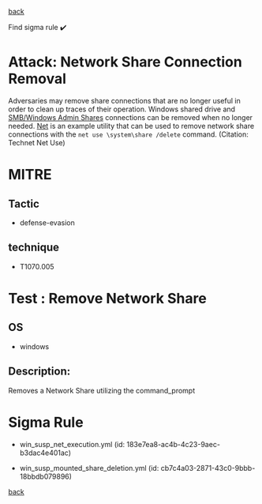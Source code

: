 
[back](../index.md)

Find sigma rule :heavy_check_mark: 

# Attack: Network Share Connection Removal 

Adversaries may remove share connections that are no longer useful in order to clean up traces of their operation. Windows shared drive and [SMB/Windows Admin Shares](https://attack.mitre.org/techniques/T1021/002) connections can be removed when no longer needed. [Net](https://attack.mitre.org/software/S0039) is an example utility that can be used to remove network share connections with the <code>net use \\system\share /delete</code> command. (Citation: Technet Net Use)

# MITRE
## Tactic
  - defense-evasion


## technique
  - T1070.005


# Test : Remove Network Share
## OS
  - windows


## Description:
Removes a Network Share utilizing the command_prompt


# Sigma Rule
 - win_susp_net_execution.yml (id: 183e7ea8-ac4b-4c23-9aec-b3dac4e401ac)

 - win_susp_mounted_share_deletion.yml (id: cb7c4a03-2871-43c0-9bbb-18bbdb079896)



[back](../index.md)
